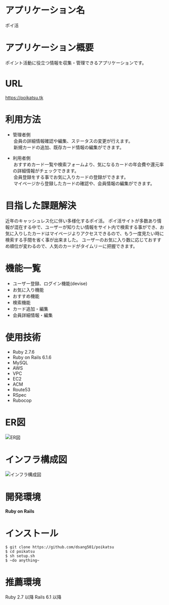 # アプリケーション名
  ポイ活

# アプリケーション概要
  ポイント活動に役立つ情報を収集・管理できるアプリケーションです。

# URL
  https://poikatsu.tk

# 利用方法
* 管理者側  
&thinsp;会員の詳細情報確認や編集、ステータスの変更が行えます。  
&thinsp;新規カードの追加、既存カード情報の編集ができます。  
  
* 利用者側  
&thinsp;おすすめカード一覧や検索フォームより、気になるカードの年会費や還元率の詳細情報がチェックできます。  
&thinsp;会員登録をする事でお気に入りカードの登録ができます。  
&thinsp;マイページから登録したカードの確認や、会員情報の編集ができます。

# 目指した課題解決
近年のキャッシュレス化に伴い多様化するポイ活。 
ポイ活サイトが多数あり情報が混在する中で、ユーザーが知りたい情報をサイト内で検索する事ができ、お気に入りしたカードはマイページよりアクセスできるので、もう一度見たい時に検索する手間を省く事が出来ました。
ユーザーのお気に入り数に応じておすすめ順位が変わるので、人気のカードがタイムリーに把握できます。

# 機能一覧
* ユーザー登録、ログイン機能(devise)
* お気に入り機能
* おすすめ機能
* 検索機能
* カード追加・編集
* 会員詳細情報・編集

# 使用技術
* Ruby 2.7.6
* Ruby on Rails 6.1.6
* MySQL
* AWS
* VPC
* EC2
* ACM
* Route53
* RSpec
* Rubocop

# ER図
  ![ER図](https://user-images.githubusercontent.com/80367441/200984102-3fd646f5-6900-42cf-b337-b3057e7f20ac.png)

# インフラ構成図
  ![インフラ構成図](https://user-images.githubusercontent.com/80367441/203473980-9b3f6c6a-0d24-4c32-b1fc-b5f10f5895ac.png)

# 開発環境
  **Ruby on Rails**

# インストール
  ```
  $ git clone https://github.com/dsang501/poikatsu
  $ cd poikatsu
  $ sh setup.sh
  $ ~do anything~
  ```

# 推薦環境
  Ruby 2.7 以降 Rails 6.1 以降
